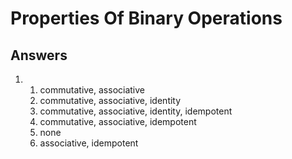 # Properties Of Binary Operations

## Answers

1. 
   1. commutative, associative
   1. commutative, associative, identity
   1. commutative, associative, identity, idempotent
   1. commutative, associative, idempotent
   1. none
   1. associative, idempotent